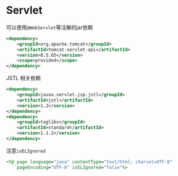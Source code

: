 # Servlet

可以使用`@WebServlet`等注解的jar依赖

```xml
<dependency>
    <groupId>org.apache.tomcat</groupId>
    <artifactId>tomcat-servlet-api</artifactId>
    <version>8.5.65</version>
    <scope>provided</scope>
</dependency>
```



JSTL 相关依赖

```xml
<dependency>
    <groupId>javax.servlet.jsp.jstl</groupId>
    <artifactId>jstl</artifactId>
    <version>1.2</version>
</dependency>
<dependency>
    <groupId>taglibs</groupId>
    <artifactId>standard</artifactId>
    <version>1.1.2</version>
</dependency>
```



注意`isELIgnored`

```jsp
<%@ page language="java" contentType="text/html; charset=UTF-8"
  ``pageEncoding="UTF-8" isELIgnored="false"%>
```
